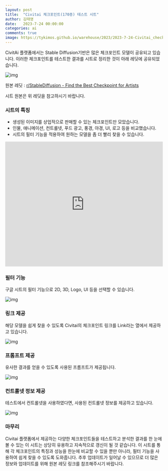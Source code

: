 ```yaml
---
layout: post
title:  "Civitai 체크포인트(170종) 테스트 시트"
author: 김태영
date:   2023-7-24 00:00:00
categories: ai
comments: true
image: https://tykimos.github.io/warehouse/2023/2023-7-24-Civitai_checkpoint_sheet_title.png
---
```

CivitAi 플랫폼에서는 Stable Diffusion기반은 많은 체크포인트 모델이 공유되고 있습니다. 이러한 체크포인트를 테스트한 결과를 시트로 정리한 것이 아래 레딧에 공유되었습니다. 

![img](https://tykimos.github.io/warehouse/2023/2023-7-24-Civitai_checkpoint_sheet_title.png)

원본 레딧 : [r/StableDiffusion - Find the Best Checkpoint for Artists](https://www.reddit.com/r/StableDiffusion/comments/157cv8d/find_the_best_checkpoint_for_artists_link_in/)

시트 원본은 위 레딧을 참고하시기 바랍니다.

### 시트의 특징
* 생성된 이미지를 상업적으로 판매할 수 있는 체크포인트만 모았습니다.
* 인물, 애니메이션, 컨트롤넷, 푸드 광고, 풍경, 야경, UI, 로고 등을 비교했습니다.
* 시트의 필터 기능을 적용하여 원하는 모델을 좀 더 빨리 찾을 수 있습니다.

<iframe width="100%" height="400" src="https://www.youtube.com/embed/ZZ6nvLdp4JA" title="YouTube video player" frameborder="0" allow="accelerometer; autoplay; clipboard-write; encrypted-media; gyroscope; picture-in-picture" allowfullscreen></iframe>

### 필터 기능

구글 시트의 필터 기능으로 2D, 3D, Logo, UI 등을 선택할 수 있습니다. 

![img](https://tykimos.github.io/warehouse/2023/2023-7-24-Civitai_checkpoint_sheet_2.png)

### 링크 제공

해당 모델을 쉽게 찾을 수 있도록 Civitai의 체크포인트 링크를 Link라는 열에서 제공하고 있습니다. 

![img](https://tykimos.github.io/warehouse/2023/2023-7-24-Civitai_checkpoint_sheet_3.png)

### 프롬프트 제공

유사한 결과를 얻을 수 있도록 사용된 프롬프트가 제공됩니다.

![img](https://tykimos.github.io/warehouse/2023/2023-7-24-Civitai_checkpoint_sheet_4.png)

### 컨트롤넷 정보 제공

테스트에서 컨트롤넷을 사용하였다면, 사용된 컨트롤넷 정보를 제공하고 있습니다.

![img](https://tykimos.github.io/warehouse/2023/2023-7-24-Civitai_checkpoint_sheet_5.png)

### 마무리

Civitai 플랫폼에서 제공하는 다양한 체크포인트들을 테스트하고 분석한 결과를 한 눈에 볼 수 있는 이 시트는 상당히 유용하고 지속적으로 갱신이 될 것 같습니다. 이 시트를 통해 각 체크포인트의 특징과 성능을 한눈에 비교할 수 있을 뿐만 아니라, 필터 기능을 사용하여 쉽게 찾을 수 있도록 도와줍니다. 추후 업데이트가 일어날 수 있으므로 더 많은 정보와 업데이트를 위해 원본 레딧 링크를 참조해주시기 바랍니다.
